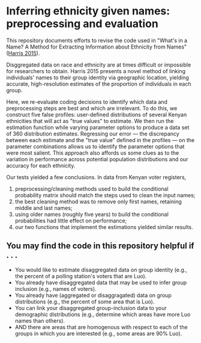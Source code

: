 # Inferring ethnicity given names: preprocessing and evaluation

This repository documents efforts to revise the code used in 
"What's in a Name? A Method for Extracting Information about Ethnicity from Names" 
([Harris 2015](http://www.jandrewharris.org/research/)).

Disggregated data on race and ethnicity are at times difficult or impossible for researchers to obtain.
Harris 2015 presents a novel method of linking individuals' names to their group identity via geographic location, 
yielding accurate, high-resolution estimates of the proportion of individuals in each group. 

Here, we re-evaluate coding decisions to identify which data and preprocessing steps are best and which are irrelevant.
To do this, we construct five false profiles: 
user-defined distributions of several Kenyan ethnicities that will act as "true values" to estimate.
We then run the estimation function while varying parameter options to produce a data set of 360 distribution estimates.
Regressing our error — the discrepancy between each estimate and the "true value" defined in the profiles — 
on the parameter combinations allows us to identify the parameter options that were most salient.
This approach also affords us some clues as to the variation in performance across potential population distributions 
and our accuracy for each ethnicity.

Our tests yielded a few conclusions. In data from Kenyan voter registers,
1. preprocessing/cleaning methods used to build the conditional probability matrix should match the steps used to clean the input names;
2. the best cleaning method was to remove only first names, retaining middle and last names;
3. using older names (roughly five years) to build the conditional probabilities had little effect on performance;
4. our two functions that implement the estimations yielded similar results.

## You may find the code in this repository helpful if . . .
- You would like to estimate disaggregated data on group identity (e.g., the percent of a polling station's voters that are Luo).
- You already have disaggregated data that may be used to infer group inclusion (e.g., names of voters).
- You already have (aggregated or disaggragated) data on group distributions (e.g., the percent of some area that is Luo).
- You can link your disaggregated group-inclusion data to your demographic distributions (e.g., determine which areas have more Luo names than others).
- AND there are areas that are homogenous with respect to each of the groups in which you are interested (e.g., some areas are 90% Luo).
